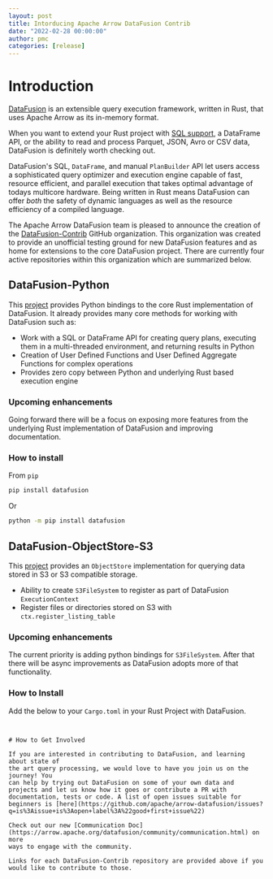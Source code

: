 ```yaml
---
layout: post
title: Intorducing Apache Arrow DataFusion Contrib
date: "2022-02-28 00:00:00"
author: pmc
categories: [release]
---
```

<!--
{% comment %}
Licensed to the Apache Software Foundation (ASF) under one or more
contributor license agreements.  See the NOTICE file distributed with
this work for additional information regarding copyright ownership.
The ASF licenses this file to you under the Apache License, Version 2.0
(the "License"); you may not use this file except in compliance with
the License.  You may obtain a copy of the License at

http://www.apache.org/licenses/LICENSE-2.0

Unless required by applicable law or agreed to in writing, software
distributed under the License is distributed on an "AS IS" BASIS,
WITHOUT WARRANTIES OR CONDITIONS OF ANY KIND, either express or implied.
See the License for the specific language governing permissions and
limitations under the License.
{% endcomment %}
-->

# Introduction

[DataFusion](https://arrow.apache.org/datafusion/) is an extensible query execution framework, written in Rust, that uses Apache Arrow as its in-memory format.

When you want to extend your Rust project with [SQL support](https://arrow.apache.org/datafusion/user-guide/sql/sql_status.html), a DataFrame API, or the ability to read and process Parquet, JSON, Avro or CSV data, DataFusion is definitely worth checking out.

DataFusion's  SQL, `DataFrame`, and manual `PlanBuilder` API let users access a sophisticated query optimizer and execution engine capable of fast, resource efficient, and parallel execution that takes optimal advantage of todays multicore hardware. Being written in Rust means DataFusion can offer *both* the safety of dynamic languages as well as the resource efficiency of a compiled language.

The Apache Arrow DataFusion team is pleased to announce the creation of the [DataFusion-Contrib](https://github.com/datafusion-contrib) GitHub organization.  This organization was created to provide an unofficial testing ground for new DataFusion features and as home for extensions to the core DataFusion project.  There are currently four active repositories within this organization which are summarized below.

## DataFusion-Python

This [project](https://github.com/datafusion-contrib/datafusion-python) provides Python bindings to the core Rust implementation of DataFusion.  It already provides many core methods for working with DataFusion such as:

- Work with a SQL or DataFrame API for creating query plans, executing them in a multi-threaded environment, and returning results in Python
- Creation of User Defined Functions and User Defined Aggregate Functions for complex operations
- Provides zero copy between Python and underlying Rust based execution engine

### Upcoming enhancements

Going forward there will be a focus on exposing more features from the underlying Rust implementation of DataFusion and improving documentation.

### How to install

From `pip`

```bash
pip install datafusion
```

Or

```bash
python -m pip install datafusion
```

## DataFusion-ObjectStore-S3

This [project](https://github.com/datafusion-contrib/datafusion-objectstore-s3) provides an `ObjectStore` implementation for querying data stored in S3 or S3 compatible storage.

- Ability to create `S3FileSystem` to register as part of DataFusion `ExecutionContext`
- Register files or directories stored on S3 with `ctx.register_listing_table`

### Upcoming enhancements

The current priority is adding python bindings for `S3FileSystem`.  After that there will be async improvements as DataFusion adopts more of that functionality.

### How to Install

Add the below to your `Cargo.toml` in your Rust Project with DataFusion.

```


# How to Get Involved

If you are interested in contributing to DataFusion, and learning about state of
the art query processing, we would love to have you join us on the journey! You
can help by trying out DataFusion on some of your own data and projects and let us know how it goes or contribute a PR with documentation, tests or code. A list of open issues suitable for beginners is [here](https://github.com/apache/arrow-datafusion/issues?q=is%3Aissue+is%3Aopen+label%3A%22good+first+issue%22)

Check out our new [Communication Doc](https://arrow.apache.org/datafusion/community/communication.html) on more
ways to engage with the community.

Links for each DataFusion-Contrib repository are provided above if you would like to contribute to those.
